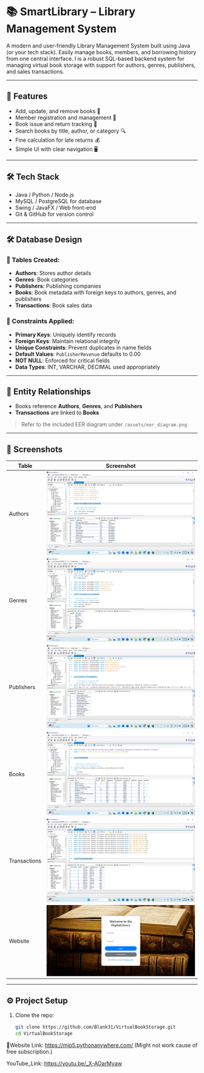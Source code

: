 # 📚 SmartLibrary – Library Management System

A modern and user-friendly Library Management System built using Java (or your tech stack). Easily manage books, members, and borrowing history from one central interface.
I is a robust SQL-based backend system for managing virtual book storage with support for authors, genres, publishers, and sales transactions.


---

## 🚀 Features

- Add, update, and remove books 📖
- Member registration and management 👥
- Book issue and return tracking 🔁
- Search books by title, author, or category 🔍
- Fine calculation for late returns 💰
- Simple UI with clear navigation 🖥️

---

## 🛠️ Tech Stack

- Java / Python / Node.js
- MySQL / PostgreSQL for database
- Swing / JavaFX / Web front-end
- Git & GitHub for version control

---

## 🛠️ Database Design

### 🧩 Tables Created:
- **Authors**: Stores author details
- **Genres**: Book categories
- **Publishers**: Publishing companies
- **Books**: Book metadata with foreign keys to authors, genres, and publishers
- **Transactions**: Book sales data

### 🔐 Constraints Applied:
- **Primary Keys**: Uniquely identify records
- **Foreign Keys**: Maintain relational integrity
- **Unique Constraints**: Prevent duplicates in name fields
- **Default Values**: `PublisherRevenue` defaults to 0.00
- **NOT NULL**: Enforced for critical fields
- **Data Types**: INT, VARCHAR, DECIMAL used appropriately

---

## 🔄 Entity Relationships

- Books reference **Authors**, **Genres**, and **Publishers**
- **Transactions** are linked to **Books**

> Refer to the included EER diagram under `/assets/eer_diagram.png`

---

## 📸 Screenshots

| Table | Screenshot |
|-------|------------|
| Authors | ![Authors](assets/authors_output.png) |
| Genres | ![Genres](assets/genres_output.png) |
| Publishers | ![Publishers](assets/publishers_output.png) |
| Books | ![Books](assets/books_output.png) |
| Transactions | ![Transactions](assets/transactions_output.png) |
| Website | ![Website](assets/website.png)

---

## ⚙️ Project Setup

1. Clone the repo:
   ```bash
   git clone https://github.com/Blank31/VirtualBookStorage.git
   cd VirtualBookStorage

🔗Website Link: https://mjp5.pythonanywhere.com/  (Might not work cause of free subscription.)

YouTube_Link: https://youtu.be/_X-AOarMyaw
